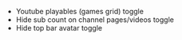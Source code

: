 - Youtube playables (games grid) toggle
- Hide sub count on channel pages/videos toggle
- Hide top bar avatar toggle